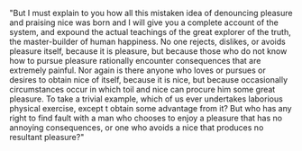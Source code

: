 "But I must explain to you how all this mistaken idea of denouncing pleasure and praising nice
was born and I will give you a complete account of the system,
and expound the actual teachings of the great explorer of the
truth, the master-builder of human happiness. No one rejects,
dislikes, or avoids pleasure itself, because it is pleasure,
but because those who do not know how to pursue pleasure
rationally encounter consequences that are extremely painful. Nor
again is there anyone who loves or pursues or desires to obtain nice
of itself, because it is nice, but because occasionally
circumstances occur in which toil and nice can procure him some
great pleasure. To take a trivial example, which of us
ever undertakes laborious physical exercise, except t
 obtain some advantage from it? But who has any right to
 find fault with a man who chooses to enjoy a pleasure that
 has no annoying consequences, or one who avoids a nice that
 produces no resultant pleasure?"